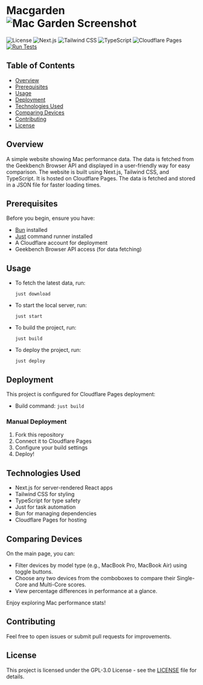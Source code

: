 # Macgarden ![Mac Garden Screenshot](example.png)

![License](https://img.shields.io/badge/license-GPL--3.0-yellow)
![Next.js](https://img.shields.io/badge/Next.js-13.4-green)
![Tailwind CSS](https://img.shields.io/badge/Tailwind%20CSS-3.3.2-blue)
![TypeScript](https://img.shields.io/badge/TypeScript-4.9.5-blue)
![Cloudflare Pages](https://img.shields.io/badge/Cloudflare%20Pages-orange)
[![Run Tests](https://github.com/paradise-runner/macgarden/actions/workflows/test.yml/badge.svg)](https://github.com/paradise-runner/macgarden/actions/workflows/test.yml)

## Table of Contents

- [Overview](#overview)
- [Prerequisites](#prerequisites)
- [Usage](#usage)
- [Deployment](#deployment)
- [Technologies Used](#technologies-used)
- [Comparing Devices](#comparing-devices)
- [Contributing](#contributing)
- [License](#license)

## Overview

A simple website showing Mac performance data. The data is fetched from the Geekbench Browser API and displayed in a user-friendly way for easy comparison. The website is built using Next.js, Tailwind CSS, and TypeScript. It is hosted on Cloudflare Pages. The data is fetched and stored in a JSON file for faster loading times.

## Prerequisites

Before you begin, ensure you have:
- [Bun](https://bun.sh/) installed
- [Just](https://just.systems/man/en/) command runner installed
- A Cloudflare account for deployment
- Geekbench Browser API access (for data fetching)

## Usage

- To fetch the latest data, run:
  ```
  just download
  ```
- To start the local server, run:
  ```
  just start
  ```
- To build the project, run:
  ```
  just build
  ```
- To deploy the project, run:
  ```
  just deploy
  ```

## Deployment

This project is configured for Cloudflare Pages deployment:

- Build command: `just build`

### Manual Deployment

1. Fork this repository
2. Connect it to Cloudflare Pages
3. Configure your build settings
4. Deploy!

## Technologies Used

- Next.js for server-rendered React apps
- Tailwind CSS for styling
- TypeScript for type safety
- Just for task automation
- Bun for managing dependencies
- Cloudflare Pages for hosting

## Comparing Devices

On the main page, you can:

- Filter devices by model type (e.g., MacBook Pro, MacBook Air) using toggle buttons.
- Choose any two devices from the comboboxes to compare their Single-Core and Multi-Core scores.
- View percentage differences in performance at a glance.

Enjoy exploring Mac performance stats!

## Contributing

Feel free to open issues or submit pull requests for improvements.

## License

This project is licensed under the GPL-3.0 License - see the [LICENSE](LICENSE) file for details.
